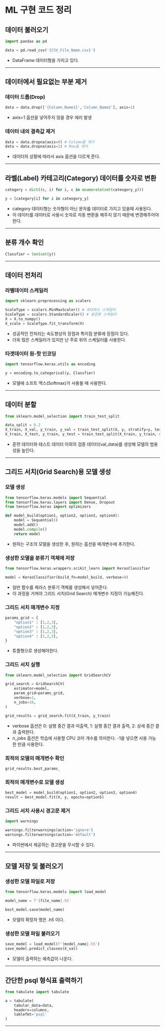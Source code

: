 # ML 구현 코드 정리

## 데이터 불러오기

```python
import pandas as pd

data = pd.read_csv('{CSV_File_Name.csv}')
```
- DataFrame 데이터형을 가지고 있다.

---

## 데이터에서 필요없는 부분 제거

### 데이터 드롭(Drop)

```python
data = data.drop(['{Column_Name1}','Column_Name2'], axis=1)
```
- axis=1 옵션을 넣어주지 않을 경우 에러 발생

### 데이터 내의 결측값 제거

```python
data = data.dropna(axis=0) # Column을 제거
data = data.dropna(axis=1) # Row을 제거
```
- 데이터의 상황에 따라서 axis 옵션을 다르게 준다.

---

## 라벨(Label) 카테고리(Category) 데이터를 숫자로 변환

```python
category = dict((c, i) for i, c in enumerate(set(cateogory_y)))

y = [category[i] for i in cateogory_y]
```

- category 데이터형는 숫자형이 아닌 문자를 데이터로 가지고 있을때 사용된다.
- 이 데이터를 데이터로 사용시 숫자로 자동 변환을 해주지 않기 때문에 변경해주어야 한다.

---

## 분류 개수 확인

```python
Classfier = len(set(y))
```

---

## 데이터 전처리

### 라벨데이터 스케일러

```python
import sklearn.preprocessing as scalers

ScaleType = scalers.MinMaxScaler() # 최대최소 스케일러
ScaleType = scalers.StandardScaler() # 표준화 스케일러
X = X.to_numpy()
X_scale = ScaleType.fit_transform(X)
```

- 성공적인 전처리는 속도향상의 장점과 특이점 분류에 장점이 있다.
- 더욱 많은 스케일러가 있지만 난 주로 위의 스케일러를 사용한다.

### 타겟데이터 원-핫 인코딩

```python
import tensorflow.keras.utils as encoding

y = encoding.to_categorical(y, Classfier)
```
- 모델에 소프트 맥스(Softmax)가 사용될 때 사용한다.

---

## 데이터 분할

```python
from sklearn.model_selection import train_test_split

data_split = 0.2
X_train, X_val, y_train, y_val = train_test_split(X, y, stratify=y, test_size=data_split)
X_train, X_test, y_train, y_test = train_test_split(X_train, y_train, stratify=y_train, test_size = data_split)
```

- 훈련 데이터와 테스트 데이터 이외의 검증 데이터(val_data)를 생성해 모델의 범용성을 높인다.

---

## 그리드 서치(Grid Search)용 모델 생성

### 모델 생성

```python
from tensorflow.keras.models import Sequential
from tensorflow.keras.layers import Dense, Dropout
from tensorflow.keras import optimizers

def model_build(option1, option2, option3, option4):
    model = Sequential()
    model.add()
    model.compile()
    return model
```

- 원하는 구조의 모델을 생성한 후, 원하는 옵션을 매개변수에 추가한다.

### 생성한 모델을 분류기 객체에 저장

```python
from tensorflow.keras.wrappers.scikit_learn import KerasClassifier

model = KerasClassifier(build_fn=model_build, verbose=0)
```

- 일반 함수를 케라스 분류기 객체를 생성해서 넣어준다.
- 이 과정을 거쳐야 그리드 서치(Grid Search) 매개변수 지정이 가능해진다.

### 그리드 서치 매개변수 지정

```python
params_grid = {
    "option1" : [1,2,3],
    "option2" : [1,2,3],
    "option3" : [1,2,3],
    "option4" : [1,2,3],
}
```

- 튜플형으로 생성해야한다.

### 그리드 서치 실행

```python
from sklearn.model_selection import GridSearchCV

grid_search = GridSearchCV(
    estimator=model,
    param_grid=params_grid,
    verbose=1,
    n_jobs=16,
)

grid_results = grid_search.fit(X_train, y_train)
```

- verbose 옵션은 0: 실행 중간 결과 미출력, 1: 실행 중간 결과 출력, 2: 상세 중간 결과 출력한다.
- n_jobs 옵션은 학습에 사용할 CPU 코어 개수를 의미한다. -1을 넣으면 사용 가능한 만큼 사용한다.

### 최적의 모델의 매개변수 확인

```python
grid_results.best_params_
```

### 최적의 매개변수로 모델 생성

```python
best_model = model_build(option1, option2, option3, option4)
result = best_model.fit(X, y, epochs=option5)
```

### 그리드 서치 사용시 경고문 제거

```python
import warnings

warnings.filterwarnings(action='ignore')
warnings.filterwarnings(action='default')
```

- 파이썬에서 제공하는 경고문을 무시할 수 있다.

---

## 모델 저장 및 불러오기

### 생성한 모델 파일로 저장

```python
from tensorflow.keras.models import load_model

model_name = f'{file_name}.h5'

best_model.save(model_name)
```

- 모델의 확장자 명은 .h5 이다.

### 생성한 모델 파일 불러오기

```python
save_model = load_model(f'{model_name}.h5')
save_model.predict_classes(X_val)
```

- 모델이 출력하는 예측값이 나온다.

---

## 간단한 psql 형식표 출력하기

```python
from tabulate import tabulate

a = tabulate(
    tabular_data=data,
    headers=columns,
    tablefmt='psql'
)
```

---
